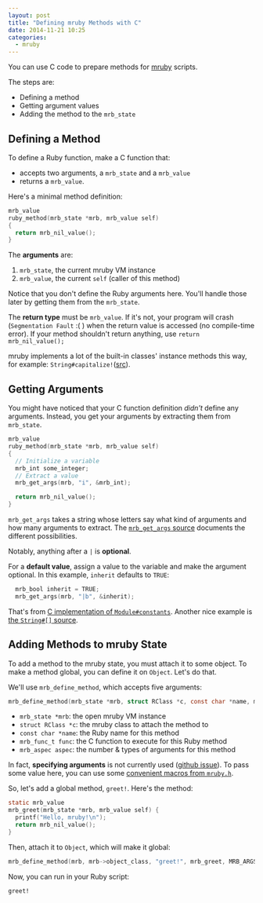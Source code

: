 ```yaml
---
layout: post
title: "Defining mruby Methods with C"
date: 2014-11-21 10:25
categories:
  - mruby
---
```


You can use C code to prepare methods for [mruby](http://www.mruby.org) scripts.

<!-- more -->

The steps are:

- Defining a method
- Getting argument values
- Adding the method to the `mrb_state`

## Defining a Method

To define a Ruby function, make a C function that:

- accepts two arguments, a `mrb_state` and a `mrb_value`
- returns a `mrb_value`.

Here's a minimal method definition:

```c
mrb_value
ruby_method(mrb_state *mrb, mrb_value self)
{
  return mrb_nil_value();
}
```

The __arguments__ are:

1. `mrb_state`, the current mruby VM instance
2. `mrb_value`, the current `self` (caller of this method)

Notice that you don't define the Ruby arguments here. You'll handle those later by getting them from the `mrb_state`.

The __return type__ must be `mrb_value`. If it's not, your program will crash (`Segmentation Fault` :( ) when the return value is accessed (no compile-time error). If your method shouldn't return anything, use `return mrb_nil_value();`

mruby implements a lot of the built-in classes' instance methods this way, for example: `String#capitalize!`([src](https://github.com/mruby/mruby/blob/e77ea4e5f2b823181020bb3a337509ba028b6dc4/src/string.c#L855)).

## Getting Arguments

You might have noticed that your C function definition _didn't_ define any arguments. Instead, you get your arguments by extracting them from `mrb_state`.

```c
mrb_value
ruby_method(mrb_state *mrb, mrb_value self)
{
  // Initialize a variable
  mrb_int some_integer;
  // Extract a value
  mrb_get_args(mrb, "i", &mrb_int);

  return mrb_nil_value();
}
```

`mrb_get_args` takes a string whose letters say what kind of arguments and how many arguments to extract. The [`mrb_get_args` source](https://github.com/mruby/mruby/blob/5c6d6309b6b5e01ef3ff38f772e0fdd3fc5dd372/src/class.c#L437) documents the different possibilities.

Notably, anything after a `|` is __optional__.

For a __default value__, assign a value to the variable and make the argument optional. In this example, `inherit` defaults to `TRUE`:

```c
  mrb_bool inherit = TRUE;
  mrb_get_args(mrb, "|b", &inherit);
```

That's from [C implementation of `Module#constants`](https://github.com/mruby/mruby/blob/b28ec1bc88d29d8e7205401a6e323f20581d642f/src/variable.c#L988). Another nice example is [the `String#[]` source](https://github.com/mruby/mruby/blob/e77ea4e5f2b823181020bb3a337509ba028b6dc4/src/string.c#L831).

## Adding Methods to mruby State

To add a method to the mruby state, you must attach it to some object. To make a method global, you can define it on `Object`. Let's do that.

We'll use `mrb_define_method`, which accepts five arguments:

```c
mrb_define_method(mrb_state *mrb, struct RClass *c, const char *name, mrb_func_t func, mrb_aspec aspec)
```

- `mrb_state *mrb`: the open mruby VM instance
- `struct RClass *c`: the mruby class to attach the method to
- `const char *name`: the Ruby name for this method
- `mrb_func_t func`: the C function to execute for this Ruby method
- `mrb_aspec aspec`: the number & types of arguments for this method


In fact, __specifying arguments__ is not currently used ([github issue](https://github.com/mruby/mruby/issues/791)). To pass some value here, you can use some [convenient macros from `mruby.h`](https://github.com/mruby/mruby/blob/5c6d6309b6b5e01ef3ff38f772e0fdd3fc5dd372/include/mruby.h#L232-L251).


So, let's add a global method, `greet!`. Here's the method:

```c
static mrb_value
mrb_greet(mrb_state *mrb, mrb_value self) {
  printf("Hello, mruby!\n");
  return mrb_nil_value();
}
```

Then, attach it to `Object`, which will make it global:

```c
mrb_define_method(mrb, mrb->object_class, "greet!", mrb_greet, MRB_ARGS_NONE());
```

Now, you can run in your Ruby script:

```ruby
greet!
```
